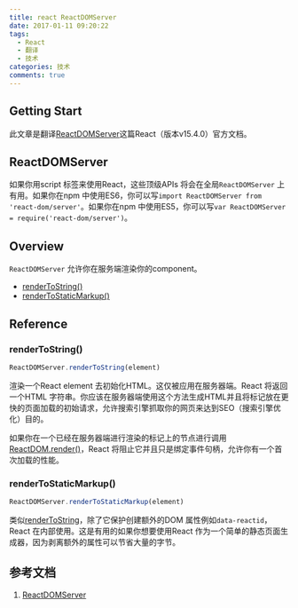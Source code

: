 ```yaml
---
title: react ReactDOMServer
date: 2017-01-11 09:20:22
tags:
  - React
  - 翻译
  - 技术
categories: 技术
comments: true
---
```


## Getting Start

此文章是翻译[ReactDOMServer](https://facebook.github.io/react/docs/react-dom-server.html)这篇React（版本v15.4.0）官方文档。

<!--more-->

## ReactDOMServer

如果你用script 标签来使用React，这些顶级APIs 将会在全局`ReactDOMServer` 上有用。如果你在npm 中使用ES6，你可以写`import ReactDOMServer from 'react-dom/server'`。如果你在npm 中使用ES5，你可以写`var ReactDOMServer = require('react-dom/server')`。

## Overview

`ReactDOMServer` 允许你在服务端渲染你的component。

* [renderToString()](https://facebook.github.io/react/docs/react-dom-server.html#rendertostring)
* [renderToStaticMarkup()](https://facebook.github.io/react/docs/react-dom-server.html#rendertostaticmarkup)


## Reference

### renderToString()

```jsx
ReactDOMServer.renderToString(element)
```
渲染一个React element 去初始化HTML。这仅被应用在服务器端。React 将返回一个HTML 字符串。你应该在服务器端使用这个方法生成HTML并且将标记放在更快的页面加载的初始请求，允许搜索引擎抓取你的网页来达到SEO（搜索引擎优化）目的。

如果你在一个已经在服务器端进行渲染的标记上的节点进行调用[ReactDOM.render()](https://facebook.github.io/react/docs/react-dom.html#render)，React 将阻止它并且只是绑定事件句柄，允许你有一个首次加载的性能。

### renderToStaticMarkup()

```jsx
ReactDOMServer.renderToStaticMarkup(element)
```
类似[renderToString](https://facebook.github.io/react/docs/react-dom-server.html#rendertostring)，除了它保护创建额外的DOM 属性例如`data-reactid`，React 在内部使用。这是有用的如果你想要使用React 作为一个简单的静态页面生成器，因为剥离额外的属性可以节省大量的字节。

## 参考文档

1. [ReactDOMServer](https://facebook.github.io/react/docs/react-dom-server.html)
